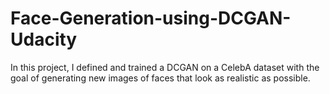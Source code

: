 # Face-Generation-using-DCGAN-Udacity
In this project, I defined and trained a DCGAN on a CelebA dataset with the goal of  generating new images of faces that look as realistic as possible.
